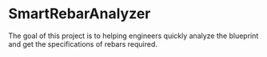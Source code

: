 # SmartRebarAnalyzer
The goal of this project is to helping engineers quickly analyze the blueprint and get the specifications of rebars required.
